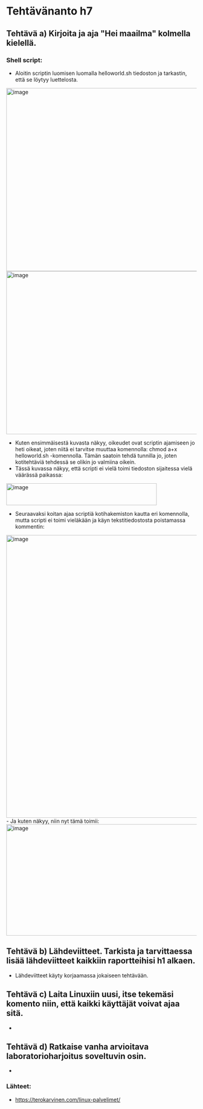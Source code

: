 # Tehtävänanto h7

## Tehtävä a) Kirjoita ja aja "Hei maailma" kolmella kielellä.

### Shell script:
- Aloitin scriptin luomisen luomalla helloworld.sh tiedoston ja tarkastin, että se löytyy luettelosta. 

<img width="817" height="485" alt="image" src="https://github.com/user-attachments/assets/1f3c4139-6ead-4bc3-98c4-b93a532a0a09" />

<img width="817" height="432" alt="image" src="https://github.com/user-attachments/assets/d9bffa1e-65f0-4eb7-b560-70ebb1d72a8a" />

- Kuten ensimmäisestä kuvasta näkyy, oikeudet ovat scriptin ajamiseen jo heti oikeat, joten niitä ei tarvitse muuttaa komennolla: chmod a+x helloworld.sh -komennolla. Tämän saatoin tehdä tunnilla jo, joten kotitehtäviä tehdessä se olikin jo valmiina oikein.
- Tässä kuvassa näkyy, että scripti ei vielä toimi tiedoston sijaitessa vielä väärässä paikassa:
<img width="398" height="58" alt="image" src="https://github.com/user-attachments/assets/5bfc9092-a704-4a75-a30e-1fa219f0d34c" />

- Seuraavaksi koitan ajaa scriptiä kotihakemiston kautta eri komennolla, mutta scripti ei toimi vieläkään ja käyn tekstitiedostosta poistamassa kommentin:
<img width="1280" height="749" alt="image" src="https://github.com/user-attachments/assets/06b98c27-20bc-4a5e-9a0f-46a383704665" />
- Ja kuten näkyy, niin nyt tämä toimii:
<img width="1106" height="295" alt="image" src="https://github.com/user-attachments/assets/adacd3eb-2520-45f5-97d6-4fa48c5f394d" />



## Tehtävä b) Lähdeviitteet. Tarkista ja tarvittaessa lisää lähdeviitteet kaikkiin raportteihisi h1 alkaen.
- Lähdeviitteet käyty korjaamassa jokaiseen tehtävään.


## Tehtävä c) Laita Linuxiin uusi, itse tekemäsi komento niin, että kaikki käyttäjät voivat ajaa sitä.
-


## Tehtävä d) Ratkaise vanha arvioitava laboratorioharjoitus soveltuvin osin.
-

### Lähteet:
- https://terokarvinen.com/linux-palvelimet/
